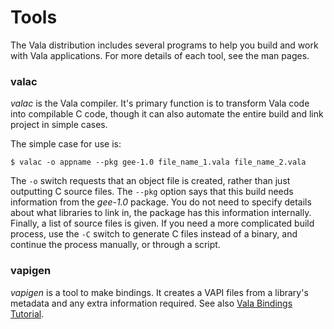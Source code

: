 # Tools

The Vala distribution includes several programs to help you build and work with Vala applications. For more details of each tool, see the man pages.

### valac

*valac* is the Vala compiler. It's primary function is to transform Vala code into compilable C code, though it can also automate the entire build and link project in simple cases.

The simple case for use is:


    $ valac -o appname --pkg gee-1.0 file_name_1.vala file_name_2.vala


The `-o` switch requests that an object file is created, rather than just outputting C source files. The `--pkg` option says that this build needs information from the *gee-1.0* package. You do not need to specify details about what libraries to link in, the package has this information internally. Finally, a list of source files is given. If you need a more complicated build process, use the `-C` switch to generate C files instead of a binary, and continue the process manually, or through a script.

### vapigen

*vapigen* is a tool to make bindings. It creates a VAPI files from a library's metadata and any extra information required. See also [Vala Bindings Tutorial](/Projects/Vala/Bindings).

<!-- ### vala-gen-introspect -->
